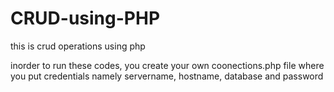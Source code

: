 # CRUD-using-PHP
this is crud operations using php

inorder to run these codes, you create your own coonections.php file where you put credentials namely servername, hostname, database and password
